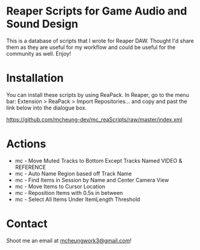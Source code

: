 # Reaper Scripts for Game Audio and Sound Design
This is a database of scripts that I wrote for Reaper DAW. Thought I'd share them as they are useful for my workflow and could be useful for the community as well. Enjoy!

# Installation 
You can install these scripts by using ReaPack. In Reaper, go to the menu bar: Extension > ReaPack > Import Repositories... and copy and past the link below into the dialogue box.

https://github.com/mcheung-dev/mc_reaScripts/raw/master/index.xml

# Actions 
* mc - Move Muted Tracks to Bottom Except Tracks Named VIDEO & REFERENCE 
* mc - Auto Name Region based off Track Name 
* mc - Find Items in Session by Name and Center Camera View 
* mc - Move Items to Cursor Location 
* mc - Reposition Items with 0.5s in between
* mc - Select All Items Under ItemLength Threshold

# Contact 
Shoot me an email at mcheungwork3@gmail.com! 
